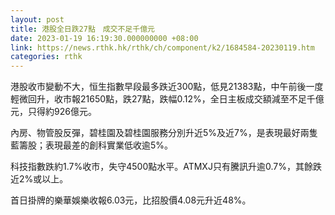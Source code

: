 ```yaml
---
layout: post
title: 港股全日跌27點　成交不足千億元
date: 2023-01-19 16:19:30.000000000 +08:00
link: https://news.rthk.hk/rthk/ch/component/k2/1684584-20230119.htm
categories: rthk
---
```


港股收市變動不大，恒生指數早段最多跌近300點，低見21383點，中午前後一度輕微回升，收市報21650點，跌27點，跌幅0.12%，全日主板成交額減至不足千億元，只得約926億元。

內房、物管股反彈，碧桂園及碧桂園服務分別升近5%及近7%，是表現最好兩隻藍籌股；表現最差的創科實業低收逾5%。

科技指數跌約1.7%收市，失守4500點水平。ATMXJ只有騰訊升逾0.7%，其餘跌近2%或以上。

首日掛牌的樂華娛樂收報6.03元，比招股價4.08元升近48%。

